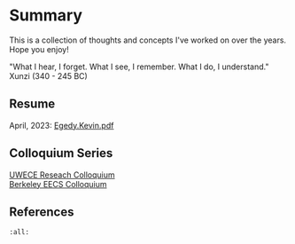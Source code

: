 # Summary

This is a collection of thoughts and concepts I've worked on over the years. Hope you enjoy!


"What I hear, I forget. What I see, I remember. What I do, I understand." Xunzi (340 - 245 BC) 


## Resume

April, 2023: [Egedy.Kevin.pdf](https://kegedy.github.io/Egedy.Kevin.pdf)

## Colloquium Series
[UWECE Reseach Colloquium](https://www.ece.uw.edu/colloquium/)  
[Berkeley EECS Colloquium](https://eecs.berkeley.edu/research/colloquium)

## References 

```{bibliography}
:all:
```